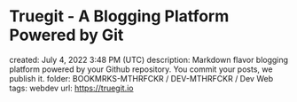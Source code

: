 # Truegit - A Blogging Platform Powered by Git

created: July 4, 2022 3:48 PM (UTC)
description: Markdown flavor blogging platform powered by your Github repository. You commit your posts, we publish it.
folder: BOOKMRKS-MTHRFCKR / DEV-MTHRFCKR / Dev Web
tags: webdev
url: https://truegit.io